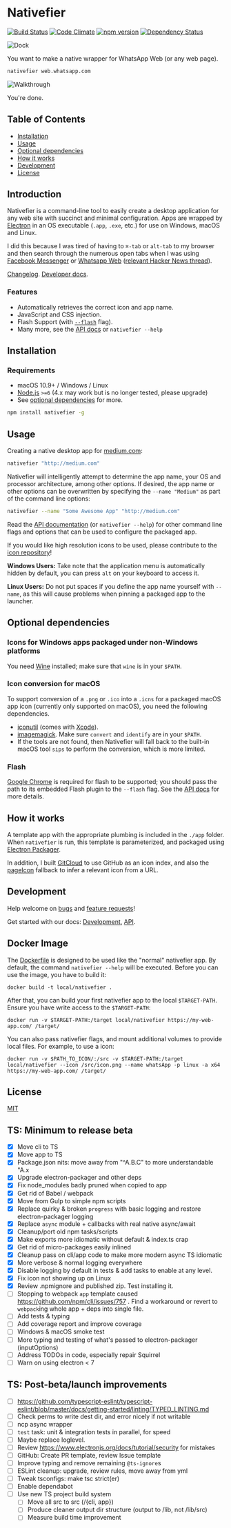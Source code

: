 # Nativefier

[![Build Status](https://travis-ci.org/jiahaog/nativefier.svg?branch=development)](https://travis-ci.org/jiahaog/nativefier)
[![Code Climate](https://codeclimate.com/github/jiahaog/nativefier/badges/gpa.svg)](https://codeclimate.com/github/jiahaog/nativefier)
[![npm version](https://badge.fury.io/js/nativefier.svg)](https://www.npmjs.com/package/nativefier)
[![Dependency Status](https://david-dm.org/jiahaog/nativefier.svg)](https://david-dm.org/jiahaog/nativefier)

![Dock](dock.png)

You want to make a native wrapper for WhatsApp Web (or any web page).

```bash
nativefier web.whatsapp.com
```

![Walkthrough](walkthrough.gif)

You're done.

## Table of Contents

  - [Installation](#installation)
  - [Usage](#usage)
  - [Optional dependencies](#optional-dependencies)
  - [How it works](#how-it-works)
  - [Development](docs/development.md)
  - [License](#license)

## Introduction

Nativefier is a command-line tool to easily create a desktop application for any web site with succinct and minimal configuration. Apps are wrapped by [Electron](http://electron.atom.io) in an OS executable (`.app`, `.exe`, etc.) for use on Windows, macOS and Linux.

I did this because I was tired of having to `⌘-tab` or `alt-tab` to my browser and then search through the numerous open tabs when I was using [Facebook Messenger](http://messenger.com) or [Whatsapp Web](http://web.whatsapp.com) ([relevant Hacker News thread](https://news.ycombinator.com/item?id=10930718)).

[Changelog](https://github.com/jiahaog/nativefier/blob/master/CHANGELOG.md). [Developer docs](https://github.com/jiahaog/nativefier/blob/master/docs/development.md).

### Features

- Automatically retrieves the correct icon and app name.
- JavaScript and CSS injection.
- Flash Support (with [`--flash`](docs/api.md#flash) flag).
- Many more, see the [API docs](docs/api.md) or `nativefier --help`

## Installation

### Requirements

- macOS 10.9+ / Windows / Linux
- [Node.js](https://nodejs.org/) `>=6` (4.x may work but is no longer tested, please upgrade)
- See [optional dependencies](#optional-dependencies) for more.

```bash
npm install nativefier -g
```

## Usage

Creating a native desktop app for [medium.com](http://medium.com):

```bash
nativefier "http://medium.com"
```

Nativefier will intelligently attempt to determine the app name, your OS and processor architecture, among other options. If desired, the app name or other options can be overwritten by specifying the `--name "Medium"` as part of the command line options:

```bash
nativefier --name "Some Awesome App" "http://medium.com"
```
Read the [API documentation](docs/api.md) (or `nativefier --help`) for other command line flags and options that can be used to configure the packaged app.

If you would like high resolution icons to be used, please contribute to the [icon repository](https://github.com/jiahaog/nativefier-icons)!

**Windows Users:** Take note that the application menu is automatically hidden by default, you can press `alt` on your keyboard to access it.

**Linux Users:** Do not put spaces if you define the app name yourself with `--name`, as this will cause problems when pinning a packaged app to the launcher.

## Optional dependencies

### Icons for Windows apps packaged under non-Windows platforms

You need [Wine](https://www.winehq.org/) installed; make sure that `wine` is in your `$PATH`.

### Icon conversion for macOS

To support conversion of a `.png` or `.ico` into a `.icns` for a packaged macOS app icon (currently only supported on macOS), you need the following dependencies.

* [iconutil](https://developer.apple.com/library/mac/documentation/GraphicsAnimation/Conceptual/HighResolutionOSX/Optimizing/Optimizing.html) (comes with [Xcode](https://developer.apple.com/xcode/)).
* [imagemagick](http://www.imagemagick.org/script/index.php). Make sure `convert` and `identify` are in your `$PATH`.
* If the tools are not found, then Nativefier will fall back to the built-in macOS tool `sips` to perform the conversion, which is more limited.

### Flash

[Google Chrome](https://www.google.com/chrome/) is required for flash to be supported; you should pass the path to its embedded Flash plugin to the `--flash` flag. See the [API docs](docs/api.md) for more details.

## How it works

A template app with the appropriate plumbing is included in the `./app` folder. When `nativefier` is run, this template is parameterized, and packaged using [Electron Packager](https://github.com/electron-userland/electron-packager).

In addition, I built [GitCloud](https://github.com/jiahaog/gitcloud) to use GitHub as an icon index, and also the [pageIcon](https://github.com/jiahaog/page-icon) fallback to infer a relevant icon from a URL.

## Development

Help welcome on [bugs](https://github.com/jiahaog/nativefier/issues?q=is%3Aissue+label%3Abug) and [feature requests](https://github.com/jiahaog/nativefier/issues?q=is%3Aissue+label%3A%22feature+request%22)!

Get started with our docs: [Development](docs/development.md), [API](docs/api.md).

## Docker Image

The [Dockerfile](Dockerfile) is designed to be used like the "normal" nativefier app. By default, the command `nativefier --help` will be executed. Before you can use the image, you have to build it:

    docker build -t local/nativefier .
 
After that, you can build your first nativefier app to the local `$TARGET-PATH`. Ensure you have write access to the `$TARGET-PATH`:

    docker run -v $TARGET-PATH:/target local/nativefier https://my-web-app.com/ /target/

You can also pass nativefier flags, and mount additional volumes to provide local files. For example, to use a icon:

    docker run -v $PATH_TO_ICON/:/src -v $TARGET-PATH:/target local/nativefier --icon /src/icon.png --name whatsApp -p linux -a x64 https://my-web-app.com/ /target/

## License

[MIT](LICENSE.md)

## TS: Minimum to release beta

- [x] Move cli to TS
- [x] Move app to TS
- [x] Package.json nits: move away from "^A.B.C" to more understandable "A.x
- [x] Upgrade electron-packager and other deps
- [x] Fix node_modules badly pruned when copied to app
- [x] Get rid of Babel / webpack
- [x] Move from Gulp to simple npm scripts
- [x] Replace quirky & broken `progress` with basic logging and restore electron-packager logging
- [x] Replace `async` module + callbacks with real native async/await
- [x] Cleanup/port old npm tasks/scripts
- [x] Make exports more idiomatic without default & index.ts crap
- [x] Get rid of micro-packages easily inlined
- [x] Cleanup pass on cli/app code to make more modern async TS idiomatic
- [x] More verbose & normal logging everywhere
- [x] Disable logging by default in tests & add tasks to enable at any level.
- [x] Fix icon not showing up on Linux
- [x] Review .npmignore and published zip. Test installing it.
- [ ] Stopping to webpack `app` template caused https://github.com/npm/cli/issues/757 .
      Find a workaround or revert to `webpack`ing whole app + deps into single file.
- [ ] Add tests & typing
- [ ] Add coverage report and improve coverage
- [ ] Windows & macOS smoke test
- [ ] More typing and testing of what's passed to electron-packager (inputOptions)
- [ ] Address TODOs in code, especially repair Squirrel
- [ ] Warn on using electron < 7

## TS: Post-beta/launch improvements

- [ ] https://github.com/typescript-eslint/typescript-eslint/blob/master/docs/getting-started/linting/TYPED_LINTING.md
- [ ] Check perms to write dest dir, and error nicely if not writable
- [ ] ncp async wrapper
- [ ] `test` task: unit & integration tests in parallel, for speed
- [ ] Maybe replace loglevel.
- [ ] Review https://www.electronjs.org/docs/tutorial/security for mistakes
- [ ] GitHub: Create PR template, review Issue template
- [ ] Improve typing and remove remaining `@ts-ignore`s
- [ ] ESLint cleanup: upgrade, review rules, move away from yml
- [ ] Tweak tsconfigs: make tsc strict(er)
- [ ] Enable dependabot
- [ ] Use new TS project build system
    - [ ] Move all src to src (/{cli, app})
    - [ ] Produce cleaner output dir structure (output to /lib, not /lib/src)
    - [ ] Measure build time improvement
